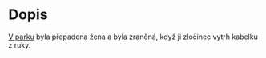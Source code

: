 # Dopis
[V parku]("scene/park") byla přepadena žena a byla zraněná, když ji
zločinec vytrh kabelku z ruky.